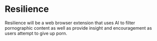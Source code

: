 # Resilience
Resilience will be a web browser extension that uses AI to filter pornographic content as well as provide insight and encouragement as users attempt to give up porn. 
